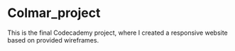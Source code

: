 # Colmar_project
This is the final Codecademy project, where I created a responsive website based on provided wireframes.
